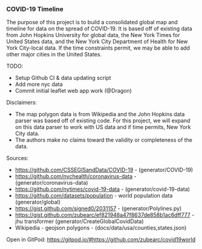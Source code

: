 ### COVID-19 Timeline

The purpose of this project is to build a consolidated global map and timeline for data on the spread of COVID-19. It is based off of existing data from John Hopkins University for global data, the New York Times for United States data, and the New York City Department of Health for New York City-local data. If the time constraints permit, we may be able to add other major cities in the United States.

TODO:
* Setup Github CI & data updating script
* Add more nyc data
* Commit initial leaflet web app work (@Dragon)

Disclaimers:
* The map polygon data is from Wikipedia and the John Hopkins data parser was based off of existing code. For this project, we will expand on this data parser to work with US data and if time permits, New York City data.
* The authors make no claims toward the validity or completeness of the data. 

Sources:
* https://github.com/CSSEGISandData/COVID-19 - (generator/COVID-19)
* https://github.com/nychealth/coronavirus-data - (generator/coronavirus-data)
* https://github.com/nytimes/covid-19-data - (generator/covid-19-data)
* https://github.com/datasets/population - world population data (generator/global)
* https://gist.github.com/signed0/2031157 - (generator/Polylines.py)
* https://gist.github.com/zubearc/ef821948a47f8637de858b1ac6dff777 - jhu transformer (generator/CreateGlobalCovidData)
* Wikipedia - geojson polygons - (docs/data/usa/counties,states.json)

Open in GitPod: https://gitpod.io/#https://github.com/zubearc/covid19world